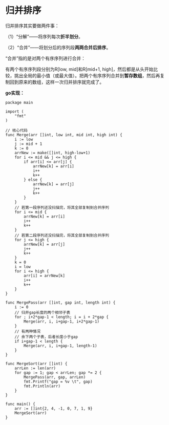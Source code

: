 # 归并排序

归并排序其实要做两件事：

（1）“分解”——将序列每次**折半划分**。

（2）“合并”——将划分后的序列段**两两合并后排序**。

“合并”指的是对两个有序序列进行合并：

有两个有序序列段分别为R\[low, mid\]和R\[mid+1, high\]，然后都是从头开始比较，挑出全局的最小值（或最大值）。把两个有序序列合并到**暂存数组**，然后再复制回到原来的数组，这样一次归并排序就完成了。

**go实现：**

```
package main

import (
    "fmt"
)

// 核心代码
func Merge(arr []int, low int, mid int, high int) {
    i := low
    j := mid + 1
    k := 0
    arrNew := make([]int, high-low+1)
    for i <= mid && j <= high {
        if arr[i] <= arr[j] {
            arrNew[k] = arr[i]
            i++
            k++
        } else {
            arrNew[k] = arr[j]
            j++
            k++
        }
    }
    // 若第一段序列还没扫描完，将其全部复制到合并序列
    for i <= mid {
        arrNew[k] = arr[i]
        i++
        k++
    }
    // 若第二段序列还没扫描完，将其全部复制到合并序列
    for j <= high {
        arrNew[k] = arr[j]
        j++
        k++
    }
    k = 0
    i = low
    for i <= high {
        arr[i] = arrNew[k]
        i++
        k++
    }
}

func MergePass(arr []int, gap int, length int) {
    i := 0
    // 归并gap长度的两个相邻子表
    for ; i+2*gap-1 < length; i = i + 2*gap {
        Merge(arr, i, i+gap-1, i+2*gap-1)
    }
    // 有两种情况
    // 余下两个子表，后者长度小于gap
    if i+gap-1 < length {
        Merge(arr, i, i+gap-1, length-1)
    }
}

func MergeSort(arr []int) {
    arrLen := len(arr)
    for gap := 1; gap < arrLen; gap *= 2 {
        MergePass(arr, gap, arrLen)
        fmt.Printf("gap = %v \t", gap)
        fmt.Println(arr)
    }
}

func main() {
    arr := []int{2, 4, -1, 0, 7, 1, 9}
    MergeSort(arr)
}
```



